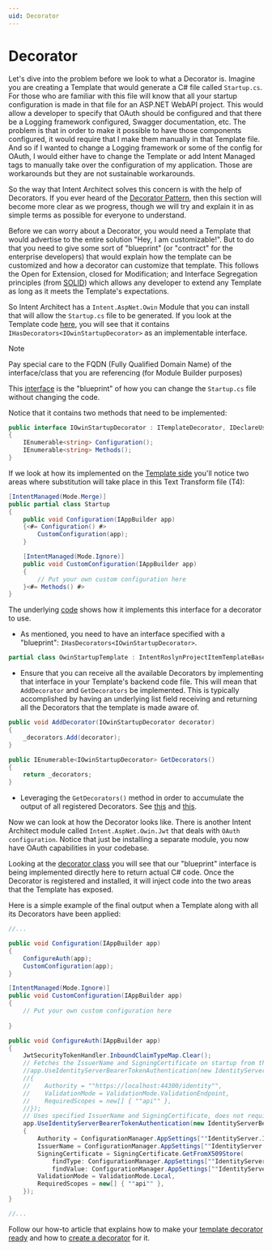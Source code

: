 ```yaml
---
uid: Decorator
---
```

# Decorator

Let's dive into the problem before we look to what a Decorator is. Imagine you are creating a Template that would generate a C# file called `Startup.cs`. For those who are familiar with this file will know that all your startup configuration is made in that file for an ASP.NET WebAPI project. This would allow a developer to specify that OAuth should be configured and that there be a Logging framework configured, Swagger documentation, etc. The problem is that in order to make it possible to have those components configured, it would require that I make them manually in that Template file. And so if I wanted to change a Logging framework or some of the config for OAuth, I would either have to change the Template or add Intent Managed tags to manually take over the configuration of my application. Those are workarounds but they are not sustainable workarounds.

So the way that Intent Architect solves this concern is with the help of Decorators.
If you ever heard of the [Decorator Pattern](https://sourcemaking.com/design_patterns/decorator), then this section will become more clear as we progress, though we will try and explain it in as simple terms as possible for everyone to understand.

Before we can worry about a Decorator, you would need a Template that would advertise to the entire solution "Hey, I am customizable!". But to do that you need to give some sort of "blueprint" (or "contract" for the enterprise developers) that would explain how the template can be customized and how a decorator can customize that template. This follows the Open for Extension, closed for Modification; and Interface Segregation principles (from [SOLID](https://stackify.com/solid-design-principles/)) which allows any developer to extend any Template as long as it meets the Template's expectations.

So Intent Architect has a `Intent.AspNet.Owin` Module that you can install that will allow the `Startup.cs` file to be generated.
If you look at the Template code [here](https://github.com/IntentSoftware/Intent.Modules.NET/blob/release/2.0.0/Modules/Intent.Modules.AspNet.Owin/Templates/OwinStartup/OwinStartupTemplatePartial.cs), you will see that it contains `IHasDecorators<IOwinStartupDecorator>` as an implementable interface.
> [!NOTE]
> Pay special care to the FQDN (Fully Qualified Domain Name) of the interface/class that you are referencing (for Module Builder purposes)

This [interface](https://github.com/IntentSoftware/Intent.Modules.NET/blob/release/2.0.0/Modules/Intent.Modules.AspNet.Owin/Templates/OwinStartup/IOwinStartupDecorator.cs) is the "blueprint" of how you can change the `Startup.cs` file without changing the code.

Notice that it contains two methods that need to be implemented:
```csharp
public interface IOwinStartupDecorator : ITemplateDecorator, IDeclareUsings
{
    IEnumerable<string> Configuration();
    IEnumerable<string> Methods();
}
```

If we look at how its implemented on the [Template side](https://github.com/IntentSoftware/Intent.Modules.NET/blob/release/2.0.0/Modules/Intent.Modules.AspNet.Owin/Templates/OwinStartup/OwinStartupTemplate.tt) you'll notice two areas where substitution will take place in this Text Transform file (T4):
```csharp
[IntentManaged(Mode.Merge)]
public partial class Startup
{
    public void Configuration(IAppBuilder app)
    {<#= Configuration() #>
        CustomConfiguration(app);
    }

    [IntentManaged(Mode.Ignore)]
    public void CustomConfiguration(IAppBuilder app)
    {
        // Put your own custom configuration here
    }<#= Methods() #>
}
```

The underlying [code](https://github.com/IntentSoftware/Intent.Modules.NET/blob/release/2.0.0/Modules/Intent.Modules.AspNet.Owin/Templates/OwinStartup/OwinStartupTemplatePartial.cs) shows how it implements this interface for a decorator to use.

- As mentioned, you need to have an interface specified with a "blueprint": `IHasDecorators<IOwinStartupDecorator>`.

```csharp
partial class OwinStartupTemplate : IntentRoslynProjectItemTemplateBase, IHasDecorators<IOwinStartupDecorator>,...
```

- Ensure that you can receive all the available Decorators by implementing that interface in your Template's backend code file. This will mean that `AddDecorator` and `GetDecorators` be implemented. This is typically accomplished by having an underlying list field receiving and returning all the Decorators that the template is made aware of.

```csharp
public void AddDecorator(IOwinStartupDecorator decorator)
{
    _decorators.Add(decorator);
}

public IEnumerable<IOwinStartupDecorator> GetDecorators()
{
    return _decorators;
}
```

- Leveraging the `GetDecorators()` method in order to accumulate the output of all registered Decorators. See [this](https://github.com/IntentSoftware/Intent.Modules.NET/blob/be3a6a58fc15058d68c57c3e8657a3f28841d35a/Modules/Intent.Modules.AspNet.Owin/Templates/OwinStartup/OwinStartupTemplatePartial.cs#L70) and [this](https://github.com/IntentSoftware/Intent.Modules.NET/blob/be3a6a58fc15058d68c57c3e8657a3f28841d35a/Modules/Intent.Modules.AspNet.Owin/Templates/OwinStartup/OwinStartupTemplatePartial.cs#L95).

Now we can look at how the Decorator looks like. There is another Intent Architect module called `Intent.AspNet.Owin.Jwt` that deals with `OAuth configuration`. Notice that just be installing a separate module, you now have OAuth capabilities in your codebase.

Looking at the [decorator class](https://github.com/IntentSoftware/Intent.Modules.NET/blob/release/2.0.0/Modules/Intent.Modules.AspNet.Owin.Jwt/Decorators/JwtAuthOwinStartupDecorator.cs) you will see that our "blueprint" interface is being implemented directly here to return actual C# code.
Once the Decorator is registered and installed, it will inject code into the two areas that the Template has exposed.

Here is a simple example of the final output when a Template along with all its Decorators have been applied:
```csharp
//...

public void Configuration(IAppBuilder app)
{
    ConfigureAuth(app);
    CustomConfiguration(app);
}

[IntentManaged(Mode.Ignore)]
public void CustomConfiguration(IAppBuilder app)
{
    // Put your own custom configuration here
    
}

public void ConfigureAuth(IAppBuilder app)
{
    JwtSecurityTokenHandler.InboundClaimTypeMap.Clear();
    // Fetches the IssuerName and SigningCertificate on startup from the Authority address
    //app.UseIdentityServerBearerTokenAuthentication(new IdentityServerBearerTokenAuthenticationOptions
    //{
    //    Authority = ""https://localhost:44300/identity"",
    //    ValidationMode = ValidationMode.ValidationEndpoint,
    //    RequiredScopes = new[] { ""api"" },
    //});
    // Uses specified IssuerName and SigningCertificate, does not require the identity server to be online during startup
    app.UseIdentityServerBearerTokenAuthentication(new IdentityServerBearerTokenAuthenticationOptions
    {
        Authority = ConfigurationManager.AppSettings[""IdentityServer.Issuer.Authority""],
        IssuerName = ConfigurationManager.AppSettings[""IdentityServer.Issuer.Name""],
        SigningCertificate = SigningCertificate.GetFromX509Store(
            findType: ConfigurationManager.AppSettings[""IdentityServer.Issuer.SigningCertificate.FindType""],
            findValue: ConfigurationManager.AppSettings[""IdentityServer.Issuer.SigningCertificate.FindValue""]),
        ValidationMode = ValidationMode.Local,
        RequiredScopes = new[] { ""api"" },
    });
}

//...
```

Follow our how-to article that explains how to make your [template decorator ready](xref:MakeTemplateExtensibleThroughDecorators) and how to [create a decorator](xref:CreateDecorator) for it.